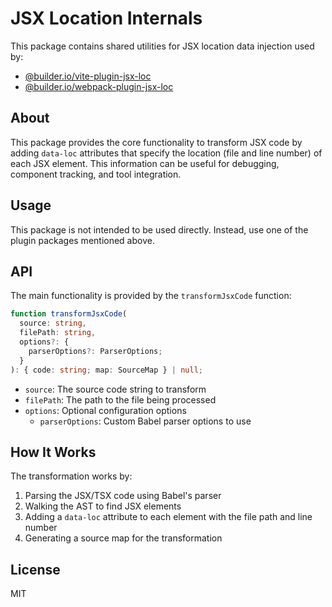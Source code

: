 # JSX Location Internals

This package contains shared utilities for JSX location data injection used by:
- [@builder.io/vite-plugin-jsx-loc](../vite-plugin-jsx-loc)
- [@builder.io/webpack-plugin-jsx-loc](../webpack-plugin-jsx-loc)

## About

This package provides the core functionality to transform JSX code by adding `data-loc` attributes that specify the location (file and line number) of each JSX element. This information can be useful for debugging, component tracking, and tool integration.

## Usage

This package is not intended to be used directly. Instead, use one of the plugin packages mentioned above.

## API

The main functionality is provided by the `transformJsxCode` function:

```typescript
function transformJsxCode(
  source: string,
  filePath: string,
  options?: {
    parserOptions?: ParserOptions;
  }
): { code: string; map: SourceMap } | null;
```

- `source`: The source code string to transform
- `filePath`: The path to the file being processed
- `options`: Optional configuration options
  - `parserOptions`: Custom Babel parser options to use

## How It Works

The transformation works by:
1. Parsing the JSX/TSX code using Babel's parser
2. Walking the AST to find JSX elements
3. Adding a `data-loc` attribute to each element with the file path and line number
4. Generating a source map for the transformation

## License

MIT 